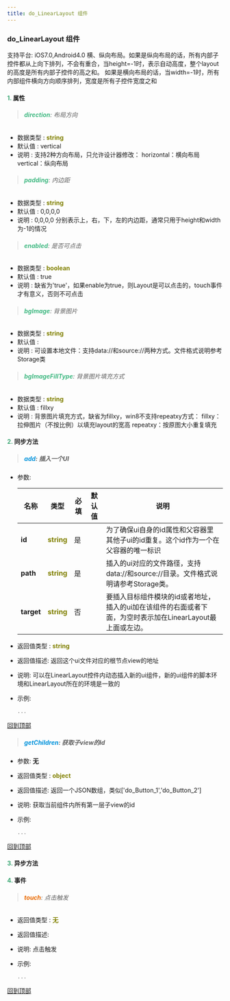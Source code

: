 ```yaml
---
title: do_LinearLayout 组件
---
```


### do_LinearLayout 组件

 支持平台: iOS7.0,Android4.0
 横、纵向布局。如果是纵向布局的话，所有内部子控件都从上向下排列，不会有重合，当height=-1时，表示自动高度，整个layout的高度是所有内部子控件的高之和。
如果是横向布局的话，当width=-1时，所有内部组件横向方向顺序排列，宽度是所有子控件宽度之和

#### <font color ='#40A977'>**1.**</font> 属性

>###### <font color ='#42b983'>**direction**</font>: 布局方向

- 数据类型 : <font color ='#808000'>**string**</font>
- 默认值 : vertical
- 说明 : 支持2种方向布局，只允许设计器修改：
horizontal：横向布局
vertical：纵向布局

>###### <font color ='#42b983'>**padding**</font>: 内边距

- 数据类型 : <font color ='#808000'>**string**</font>
- 默认值 : 0,0,0,0
- 说明 : 0,0,0,0 分别表示上，右，下，左的内边距，通常只用于height和width为-1的情况

>###### <font color ='#42b983'>**enabled**</font>: 是否可点击

- 数据类型 : <font color ='#808000'>**boolean**</font>
- 默认值 : true
- 说明 : 缺省为'true'，如果enable为true，则Layout是可以点击的，touch事件才有意义，否则不可点击

>###### <font color ='#42b983'>**bgImage**</font>: 背景图片

- 数据类型 : <font color ='#808000'>**string**</font>
- 默认值 : 
- 说明 : 可设置本地文件：支持data://和source://两种方式。文件格式说明参考Storage类

>###### <font color ='#42b983'>**bgImageFillType**</font>: 背景图片填充方式

- 数据类型 : <font color ='#808000'>**string**</font>
- 默认值 : fillxy
- 说明 : 背景图片填充方式，缺省为fillxy，win8不支持repeatxy方式：
fillxy：拉伸图片（不按比例）以填充layout的宽高
repeatxy：按原图大小重复填充

#### <font color ='#40A977'>**2.**</font> 同步方法

>##### <font color ='#0092db'>**add**</font>: 插入一个UI

- 参数:

  名称 | 类型 |必填|默认值|说明
  ---- |-------------  |--------------|--------|------
  **id** |<font color ='#808000'>**string**</font> | 是 | |为了确保ui自身的id属性和父容器里其他子ui的id重复。这个id作为一个在父容器的唯一标识
  **path** |<font color ='#808000'>**string**</font> | 是 | |插入的ui对应的文件路径，支持data://和source://目录。文件格式说明请参考Storage类。
  **target** |<font color ='#808000'>**string**</font> | 否 | |要插入目标组件模块的id或者地址，插入的ui加在该组件的右面或者下面，为空时表示加在LinearLayout最上面或左边。
- 返回值类型 : <font color ='#808000'>**string**</font>
- 返回值描述: 返回这个ui文件对应的根节点view的地址
- 说明: 可以在LinearLayout控件内动态插入新的ui组件，新的ui组件的脚本环境和LinearLayout所在的环境是一致的
- 示例:

  ```javascript
  ...

  ```

[回到顶部](#top)

>##### <font color ='#0092db'>**getChildren**</font>: 获取子view的id

- 参数: **无**
- 返回值类型 : <font color ='#808000'>**object**</font>
- 返回值描述: 返回一个JSON数组，类似['do_Button_1','do_Button_2']
- 说明: 获取当前组件内所有第一层子view的id
- 示例:

  ```javascript
  ...

  ```

[回到顶部](#top)

#### <font color ='#40A977'>**3.**</font> 异步方法


#### <font color ='#40A977'>**4.**</font> 事件

>###### <font color ='#e96900'>**touch**</font>: 点击触发

- 返回值类型 : <font color ='#808000'>**无**</font>
- 返回值描述: 
- 说明: 点击触发
- 示例:

  ```javascript
  ...

  ```

[回到顶部](#top)


